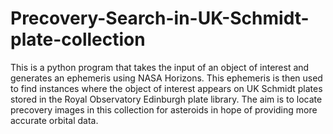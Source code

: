 # Precovery-Search-in-UK-Schmidt-plate-collection
This is a python program that takes the input of an object of interest and generates an ephemeris using NASA Horizons. This ephemeris is then used to find instances where the object of interest appears on UK Schmidt plates stored in the Royal Observatory Edinburgh plate library. The aim is to locate precovery images in this collection for asteroids in hope of providing more accurate orbital data.
